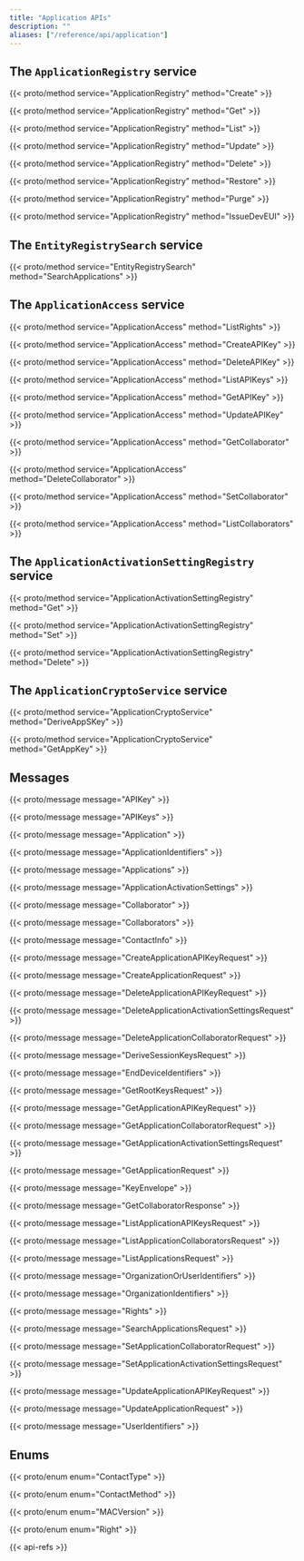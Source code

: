 ```yaml
---
title: "Application APIs"
description: ""
aliases: ["/reference/api/application"]
---
```


## The `ApplicationRegistry` service

{{< proto/method service="ApplicationRegistry" method="Create" >}}

{{< proto/method service="ApplicationRegistry" method="Get" >}}

{{< proto/method service="ApplicationRegistry" method="List" >}}

{{< proto/method service="ApplicationRegistry" method="Update" >}}

{{< proto/method service="ApplicationRegistry" method="Delete" >}}

{{< proto/method service="ApplicationRegistry" method="Restore" >}}

{{< proto/method service="ApplicationRegistry" method="Purge" >}}

{{< proto/method service="ApplicationRegistry" method="IssueDevEUI" >}}

## The `EntityRegistrySearch` service

{{< proto/method service="EntityRegistrySearch" method="SearchApplications" >}}

## The `ApplicationAccess` service

{{< proto/method service="ApplicationAccess" method="ListRights" >}}

{{< proto/method service="ApplicationAccess" method="CreateAPIKey" >}}

{{< proto/method service="ApplicationAccess" method="DeleteAPIKey" >}}

{{< proto/method service="ApplicationAccess" method="ListAPIKeys" >}}

{{< proto/method service="ApplicationAccess" method="GetAPIKey" >}}

{{< proto/method service="ApplicationAccess" method="UpdateAPIKey" >}}

{{< proto/method service="ApplicationAccess" method="GetCollaborator" >}}

{{< proto/method service="ApplicationAccess" method="DeleteCollaborator" >}}

{{< proto/method service="ApplicationAccess" method="SetCollaborator" >}}

{{< proto/method service="ApplicationAccess" method="ListCollaborators" >}}

## The `ApplicationActivationSettingRegistry` service

{{< proto/method service="ApplicationActivationSettingRegistry" method="Get" >}}

{{< proto/method service="ApplicationActivationSettingRegistry" method="Set" >}}

{{< proto/method service="ApplicationActivationSettingRegistry" method="Delete" >}}

## The `ApplicationCryptoService` service

{{< proto/method service="ApplicationCryptoService" method="DeriveAppSKey" >}}

{{< proto/method service="ApplicationCryptoService" method="GetAppKey" >}}

## Messages

{{< proto/message message="APIKey" >}}

{{< proto/message message="APIKeys" >}}

{{< proto/message message="Application" >}}

{{< proto/message message="ApplicationIdentifiers" >}}

{{< proto/message message="Applications" >}}

{{< proto/message message="ApplicationActivationSettings" >}}

{{< proto/message message="Collaborator" >}}

{{< proto/message message="Collaborators" >}}

{{< proto/message message="ContactInfo" >}}

{{< proto/message message="CreateApplicationAPIKeyRequest" >}}

{{< proto/message message="CreateApplicationRequest" >}}

{{< proto/message message="DeleteApplicationAPIKeyRequest" >}}

{{< proto/message message="DeleteApplicationActivationSettingsRequest" >}}

{{< proto/message message="DeleteApplicationCollaboratorRequest" >}}

{{< proto/message message="DeriveSessionKeysRequest" >}}

{{< proto/message message="EndDeviceIdentifiers" >}}

{{< proto/message message="GetRootKeysRequest" >}}

{{< proto/message message="GetApplicationAPIKeyRequest" >}}

{{< proto/message message="GetApplicationCollaboratorRequest" >}}

{{< proto/message message="GetApplicationActivationSettingsRequest" >}}

{{< proto/message message="GetApplicationRequest" >}}

{{< proto/message message="KeyEnvelope" >}}

{{< proto/message message="GetCollaboratorResponse" >}}

{{< proto/message message="ListApplicationAPIKeysRequest" >}}

{{< proto/message message="ListApplicationCollaboratorsRequest" >}}

{{< proto/message message="ListApplicationsRequest" >}}

{{< proto/message message="OrganizationOrUserIdentifiers" >}}

{{< proto/message message="OrganizationIdentifiers" >}}

{{< proto/message message="Rights" >}}

{{< proto/message message="SearchApplicationsRequest" >}}

{{< proto/message message="SetApplicationCollaboratorRequest" >}}

{{< proto/message message="SetApplicationActivationSettingsRequest" >}}

{{< proto/message message="UpdateApplicationAPIKeyRequest" >}}

{{< proto/message message="UpdateApplicationRequest" >}}

{{< proto/message message="UserIdentifiers" >}}

## Enums

{{< proto/enum enum="ContactType" >}}

{{< proto/enum enum="ContactMethod" >}}

{{< proto/enum enum="MACVersion" >}}

{{< proto/enum enum="Right" >}}

{{< api-refs >}}
